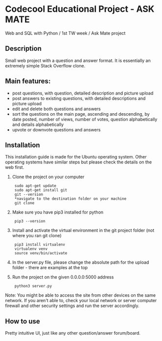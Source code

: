 # Codecool Educational Project - ASK MATE
Web and SQL with Python / 1st TW week / Ask Mate project
## Description
Small web project with a question and answer format. It is essentially an
 extremely simple Stack Overflow clone.  
## Main features:
- post questions, with question, detailed description and picture upload
- post answers to existing questions, with detailed descriptions and picture upload
- edit and delete both questions and answers
- sort the questions on the main page, ascending and descending, by date posted,
number of views, number of votes, question alphabetically and details alphabetically
- upvote or downvote questions and answers
## Installation
This installation guide is made for the Ubuntu operating system. Other operating 
systems have similar steps but please check the details on the web first.
1. Clone the project on your computer

        sudo apt-get update
        sudo apt-get install git
        git --version
        *navigate to the destination folder on your machine
        git clone 
        
2. Make sure you have pip3 installed for python

        pip3 --version
        
3. Install and activate the virtual environment in the git project folder (not 
where you ran git clone)

        pip3 install virtualenv
        virtualenv venv
        source venv/bin/activate
        
4. In the server.py file, please change the absolute path for the upload 
folder - there are examples at the top

5. Run the project on the given 0.0.0.0:5000 address

        python3 server.py
        
Note: You might be able to access the site from other devices on the same network. 
If you aren't able to, check your local network or server computer firewall and 
other security settings and run the server accordingly. 
## How to use
Pretty intuitive UI, just like any other question/answer forum/board.
